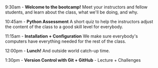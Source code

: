 9:30am - **Welcome to the bootcamp!** Meet your instructors and fellow students, and learn about the class, what we'll be doing, and why.

10:45am - **Python Assessment** A short quiz to help the instructors adjust the content of the class to a good skill level for everybody.

11:15am - **Installation + Configuration** We make sure everybody's computers have everything needed for the rest of the class.

12:00pm - **Lunch!** And outside world catch-up time.

1:30pm - **Version Control with Git + GitHub** - Lecture + Challenges
